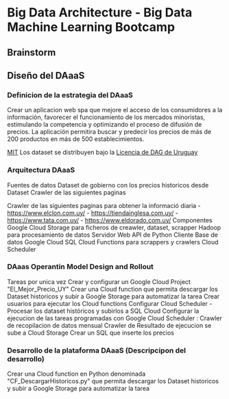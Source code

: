 
# Big Data Architecture - Big Data Machine Learning Bootcamp

## Brainstorm


## Diseño del DAaaS

### Definicion de la estrategia del DAaaS
Crear un aplicacion web spa que mejore el acceso de los consumidores a la información, favorecer el funcionamiento de los mercados minoristas, estimulando la competencia y optimizando el proceso de difusión de precios.
La aplicación permitira buscar y predecir los precios de más de 200 productos en más de 500 establecimientos.

[MIT](https://choosealicense.com/licenses/mit/)
Los dataset se distribuyen bajo la [Licencia de DAG de Uruguay]([https://choosealicense.com/licenses/mit/](https://www.gub.uy/agencia-gobierno-electronico-sociedad-informacion-conocimiento/sites/agencia-gobierno-electronico-sociedad-informacion-conocimiento/files/documentos/publicaciones/licencia_de_datos_abiertos_0.pdf))
### Arquitectura DAaaS
Fuentes de datos
  Dataset de gobierno con los precios historicos desde 
  Dataset
  Crawler de las siguientes paginas
    
  Crawler de las siguientes paginas para obtener la informació diaria 
    - https://www.elclon.com.uy/
    - https://tiendainglesa.com.uy/
    - https://www.tata.com.uy/
    - https://www.eldorado.com.uy/
Componentes
  Google Cloud Storage para ficheros de creawler, dataset, scrapper
  Hadoop para procesamiento de datos
  Servidor Web
    API de Python
    Cliente
    Base de datos Google Cloud SQL
  Cloud Functions para scrappers y crawlers
  Cloud Scheduler
  
### DAaas Operantin Model Design and Rollout
  Tareas por unica vez
    Crear y configurar un Google Cloud Project "El_Mejor_Precio_UY"
    Crear una Cloud function que permita descargar los Dataset historicos y subir a Google Storage para automatizar la tarea
    Crear usuarios para ejecutar los Cloud functions
    Configurar Cloud Scheduler
      - 
  Procesar los dataset históricos y subirlos a SQL Cloud
  Configurar la ejecucion de las tareas programadas con Google Cloud Scheduler :
    Crawler de recopilacion de datos mensual
    Crawler de 
    Resultado de ejecucion se sube a Cloud Storage
  Crear un SQL que inserte los precios

### Desarrollo de la plataforma DAaaS (Descripcipon del desarrollo)
  Crear una Cloud function en Python denominada "CF_DescargarHistoricos.py" que permita descargar los Dataset historicos y subir a Google Storage para automatizar la tarea









